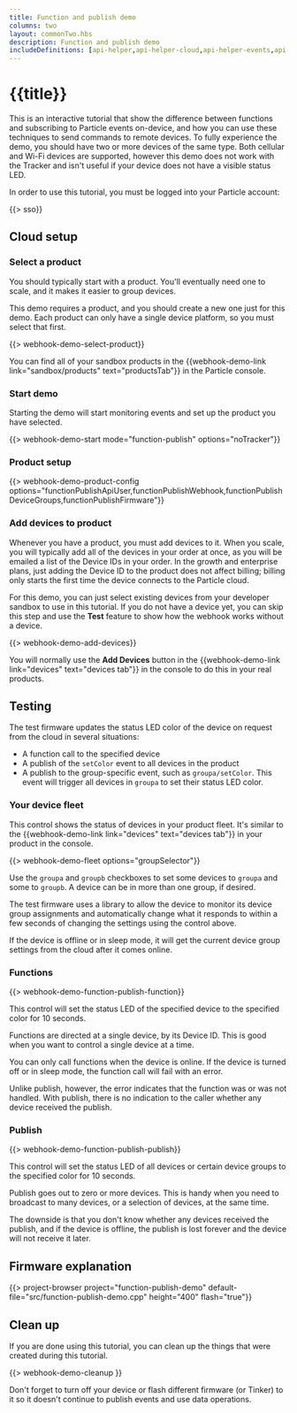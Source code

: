 ```yaml
---
title: Function and publish demo
columns: two
layout: commonTwo.hbs
description: Function and publish demo
includeDefinitions: [api-helper,api-helper-cloud,api-helper-events,api-helper-extras,api-helper-library,api-helper-projects,usb-serial,webhook-demo,zip]
---
```


# {{title}}

This is an interactive tutorial that show the difference between functions and subscribing to Particle events on-device, and how you can use these techniques to send commands to remote devices. To fully experience the demo, you should have two or more devices of the same type. Both cellular and Wi-Fi devices are supported, however this demo does not work with the Tracker and isn't useful if your device does not have a visible status LED.

In order to use this tutorial, you must be logged into your Particle account:

{{> sso}}

## Cloud setup

### Select a product

You should typically start with a product. You'll eventually need one to scale, and it makes it easier to group devices. 

This demo requires a product, and you should create a new one just for this demo. Each product can only have a single device platform, so you must select that first.

{{> webhook-demo-select-product}}

You can find all of your sandbox products in the {{webhook-demo-link link="sandbox/products" text="productsTab"}} in the Particle console.

### Start demo

Starting the demo will start monitoring events and set up the product you have selected.

{{> webhook-demo-start mode="function-publish" options="noTracker"}}

### Product setup

{{> webhook-demo-product-config options="functionPublishApiUser,functionPublishWebhook,functionPublishDeviceGroups,functionPublishFirmware"}}

### Add devices to product

Whenever you have a product, you must add devices to it. When you scale, you will typically add all of the devices in your order at once, as you will be emailed a list of the Device IDs in your order. In the growth and enterprise plans, just adding the Device ID to the product does not affect billing; billing only starts the first time the device connects to the Particle cloud.

For this demo, you can just select existing devices from your developer sandbox to use in this tutorial. If you do not have a device yet, you can skip this step and use the **Test** feature to show how the webhook works without a device.

{{> webhook-demo-add-devices}}

You will normally use the **Add Devices** button in the {{webhook-demo-link link="devices" text="devices tab"}} in the console to do this in your real products.

## Testing

The test firmware updates the status LED color of the device on request from the cloud in several situations:

- A function call to the specified device
- A publish of the `setColor` event to all devices in the product
- A publish to the group-specific event, such as `groupa/setColor`. This event will trigger all devices in `groupa` to set their status LED color.

### Your device fleet

This control shows the status of devices in your product fleet. It's similar to the {{webhook-demo-link link="devices" text="devices tab"}} in your product in the console.

{{> webhook-demo-fleet options="groupSelector"}}

Use the `groupa` and `groupb` checkboxes to set some devices to `groupa` and some to `groupb`. A device can be in more than one group, if desired.

The test firmware uses a library to allow the device to monitor its device group assignments and automatically change what it responds to within a few seconds of changing the settings using the control above.

If the device is offline or in sleep mode, it will get the current device group settings from the cloud after it comes online.

### Functions

{{> webhook-demo-function-publish-function}}

This control will set the status LED of the specified device to the specified color for 10 seconds.

Functions are directed at a single device, by its Device ID. This is good when you want to control a single device at a time.

You can only call functions when the device is online. If the device is turned off or in sleep mode, the function call will fail with an error.

Unlike publish, however, the error indicates that the function was or was not handled. With publish, there is no indication to the caller whether any device received the publish.

### Publish

{{> webhook-demo-function-publish-publish}}

This control will set the status LED of all devices or certain device groups to the specified color for 10 seconds.

Publish goes out to zero or more devices. This is handy when you need to broadcast to many devices, or a selection of devices, at the same time.

The downside is that you don't know whether any devices received the publish, and if the device is offline, the publish is lost forever and the device will not receive it later.

## Firmware explanation

{{> project-browser project="function-publish-demo" default-file="src/function-publish-demo.cpp" height="400" flash="true"}}

## Clean up

If you are done using this tutorial, you can clean up the things that were created during this tutorial.

{{> webhook-demo-cleanup }}

Don't forget to turn off your device or flash different firmware (or Tinker) to it so it doesn't continue to publish events and use data operations.

